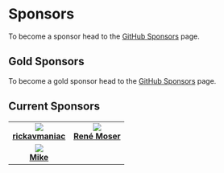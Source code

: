 # Sponsors

To become a sponsor head to the [GitHub Sponsors](https://github.com/sponsors/MasoniteFramework) page.

## Gold Sponsors

To become a gold sponsor head to the [GitHub Sponsors](https://github.com/sponsors/MasoniteFramework) page.

## Current Sponsors

|  |  |
| :-----------: | :-----------: |
| <div><img src="https://avatars.githubusercontent.com/u/65045079?s=460&u=dd02168e9adb79ed9d18b9dcf6d787f17b7d7bc8&v=4"></div> <div> <a href="https://github.com/rickavmaniac"><b>rickavmaniac</b></a></div> | <div><img src="https://avatars.githubusercontent.com/u/23809?s=460&u=cbe03c9202707a14ba43e4e94898b208bbeb693d&v=4"></div> <div> <a href="https://github.com/resmo"><b>René Moser</b></a></div> |
| <div><img src="https://avatars.githubusercontent.com/u/3219890?s=460&v=4"></div> <div> <a href="https://github.com/mkeneqa"><b>Mike</b></a></div> |  |
 




